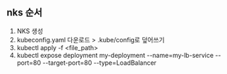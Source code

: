 ## nks 순서

1. NKS 생성
2. kubeconfig.yaml 다운로드 > .kube/config로 덮어쓰기
3. kubectl apply -f <file_path>
4. kubectl expose deployment my-deployment --name=my-lb-service --port=80 --target-port=80 --type=LoadBalancer
